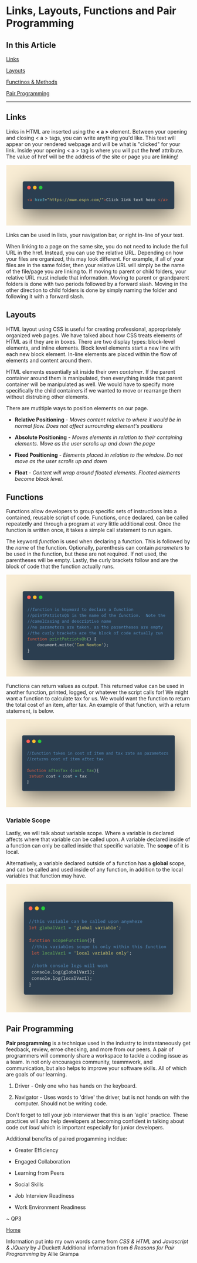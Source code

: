 # Links, Layouts, Functions and Pair Programming

## In this Article

[Links](#topic1)

[Layouts](#topic2)

[Functinos & Methods](#topic3)

[Pair Programming](#topic4)

---

<a name="topic1"></a>

## Links

Links in HTML are inserted using the **< a >** element.  Between your opening and closing < a > tags, you can write anything you'd like.  This text will appear on your rendered webpage and will be what is "clicked" for your link.  Inside your opening < a > tag is where you will put the **href** attribute.  The value of href will be the address of the site or page you are linking!

![Link Tag](../images/linktag.png)

<a name="topic2"></a>

Links can be used in lists, your navigation bar, or right in-line of your text.  

When linking to a page on the same site, you do not need to include the full URL in the href.  Instead, you can use the relative URL.  Depending on how your files are organized, this may look different.  For example, if all of your files are in the same folder, then your relative URL will simply be the name of the file/page you are linking to.  If moving to parent or child folders, your relative URL must include that information.  Moving to parent or grandparent folders is done with two periods followed by a forward slash.  Moving in the other direction to child folders is done by simply naming the folder and following it with a forward slash.  

## Layouts

HTML layout using CSS is useful for creating professional, appropriately organized web pages.  We have talked about how CSS treats elements of HTML as if they are in boxes.  There are two display types: block-level elements, and inline elements.  Block level elements start a new line with each new block element.  In-line elements are placed within the flow of elements and content around them.  

HTML elements essentially sit inside their own *container*.  If the parent container around them is manipulated, then everything inside that parent container will be manipulated as well.  We would have to specify more specifically the child containers if we wanted to move or rearrange them without distrubing other elements.  

There are mutltiple ways to position elements on our page. 

* **Relative Positioning** - *Moves content relative to where it would be in normal flow.  Does not affect surrounding element's positions*

* **Absolute Positioning** - *Moves elements in relation to their containing elements.  Move as the user scrolls up and down the page*

* **Fixed Positioning** - *Elements placed in relation to the window.  Do not move as the user scrolls up and down*

* **Float** - *Content will wrap around floated elements. Floated elements become block level.*

<a name="topic3"></a>

## Functions

Functions allow developers to group specific sets of instructions into a contained, reusable script of code.  Functions, once declared, can be called repeatedly and through a program at very little additional cost.  Once the function is written once, it takes a simple call statement to run again.  

The keyword *function* is used when declaring a function.  This is followed by the *name* of the function.  Optionally, parenthesis can contain *parameters* to be used in the function, but these are not required.  If not used, the parentheses will be empty. Lastly, the curly brackets follow and are the block of code that the function actually runs.  

![Function Info](../images/functioninfo.png)

Functions can return values as output.  This returned value can be used in another function, printed, logged, or whatever the script calls for! We might want a function to calculate tax for us.  We would want the function to return the total cost of an item, after tax.  An example of that function, with a return statement, is below. 

![Return Function](../images/returnfunction.png)

### Variable Scope

Lastly, we will talk about variable scope.  Where a variable is declared affects where that variable can be called upon. A variable declared inside of a function can only be called inside that specific variable.  The **scope** of it is local.

Alternatively, a variable declared outside of a function has a **global** scope, and can be called and used inside of any function, in addition to the local variables that function may have.  

![Variable Scope](../images/variablescope.png)

<a name="topic4"></a>

## Pair Programming

**Pair programming** is a technique used in the industry to instantaneously get feedback, review, erroe checking, and more from our peers. A pair of programmers will commonly share a workspace to tackle a coding issue as a team.  In not only encourages community, teammwork, and communication, but also helps to improve your software skills.  All of which are goals of our learning.  

1. Driver - Only one who has hands on the keyboard.

2. Navigator - Uses words to 'drive' the driver, but is not hands on with the computer.  Should not be writing code.

Don't forget to tell your job interviewer that this is an 'agile' practice. These practices will also help developers at becoming confident in talking about code *out loud* which is important especially for junior developers.  

Additional benefits of paired progamming incldue:

* Greater Efficiency

* Engaged Collaboration

* Learning from Peers

* Social Skills

* Job Interview Readiness

* Work Environment Readiness

~ QP3

[Home](../README.md)

Information put into my own words came from *CSS & HTML* and *Javascript & JQuery* by J Duckett
Additional information from *6 Reasons for Pair Programming* by Allie Grampa

